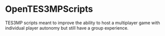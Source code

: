 # OpenTES3MPScripts
TES3MP scripts meant to improve the ability to host a multiplayer game with individual player autonomy but still have a group experience.
